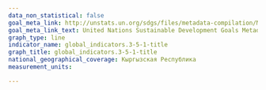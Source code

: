 ```yaml
---
data_non_statistical: false
goal_meta_link: http://unstats.un.org/sdgs/files/metadata-compilation/Metadata-Goal-3.pdf
goal_meta_link_text: United Nations Sustainable Development Goals Metadata (pdf 865kB)
graph_type: line
indicator_name: global_indicators.3-5-1-title
graph_title: global_indicators.3-5-1-title
national_geographical_coverage: Кыргызская Республика
measurement_units: 

---
```

